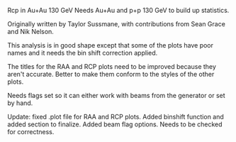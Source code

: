 Rcp in Au+Au 130 GeV
Needs Au+Au and p+p 130 GeV to build up statistics.

Originally written by Taylor Sussmane, with contributions from Sean Grace and Nik Nelson.

This analysis is in good shape except that some of the plots have poor names and it needs the bin shift correction applied.

The titles for the RAA and RCP plots need to be improved because they aren't accurate.  Better to make them conform to the styles of the other plots.

Needs flags set so it can either work with beams from the generator or set by hand.

Update: fixed .plot file for RAA and RCP plots. Added binshift function and added section to finalize. Added beam flag options. Needs to be checked for correctness.